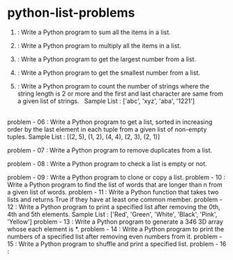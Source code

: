 # python-list-problems

01. : Write a Python program to sum all the items in a list.

02. : Write a Python program to multiply all the items in a list.

03. : Write a Python program to get the largest number from a list.

04. : Write a Python program to get the smallest number from a list.

05. : Write a Python program to count the number of strings where the string length is 2 or more and the first and last character are same from a given list of strings. &nbsp;
Sample List : ['abc', 'xyz', 'aba', '1221']

<br>problem - 06 : Write a Python program to get a list, sorted in increasing order by the last
                   element in each tuple from a given list of non-empty tuples.
Sample List : [(2, 5), (1, 2), (4, 4), (2, 3), (2, 1)]</br>


problem - 07 : Write a Python program to remove duplicates from a list.

problem - 08 : Write a Python program to check a list is empty or not.

problem - 09 : Write a Python program to clone or copy a list.
problem - 10 : Write a Python program to find the list of words that are longer than n from a
given list of words.
problem - 11 : Write a Python function that takes two lists and returns True if they have at
least one common member.
problem - 12 : Write a Python program to print a specified list after removing the 0th, 4th and
5th elements.
Sample List : ['Red', 'Green', 'White', 'Black', 'Pink', 'Yellow']
problem - 13 : Write a Python program to generate a 3*4*6 3D array whose each element is
*.
problem - 14 : Write a Python program to print the numbers of a specified list after removing
even numbers from it.
problem - 15 : Write a Python program to shuffle and print a specified list.
problem - 16 : 
